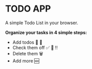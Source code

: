 # TODO APP

A simple Todo List in your browser.

**Organize your tasks in 4 simple steps:**

- Add todos 📝 💪
- Check them off ✅ 🎉 !!
- Delete them 🗑️
- Add more 🆕
